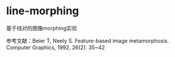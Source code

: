 # line-morphing
基于线对的图像morphing实验

参考文献：Beier T, Neely S. Feature-based image metamorphosis. Computer Graphics, 1992, 26(2): 35~42
